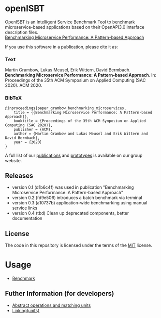 # openISBT

OpenISBT is an Intelligent Service Benchmark Tool to benchmark microservice-based applications based on their OpenAPI3.0 interface description files.  
[Benchmarking Microservice Performance: A Pattern-based Approach](https://dbermbach.github.io/publications/2020-sac-dads-microservices.pdf) 

If you use this software in a publication, please cite it as:

### Text
Martin Grambow, Lukas Meusel, Erik Wittern, David Bermbach. **Benchmarking Microservice Performance: A Pattern-based Approach**. In: Proceedings of the 35th ACM Symposium on Applied Computing (SAC 2020). ACM 2020.

### BibTeX
```TeX
@inproceedings{paper_grambow_benchmarking_microservices,
	title = {{Benchmarking Microservice Performance: A Pattern-based Approach}},
	booktitle = {Proceedings of the 35th ACM Symposium on Applied Computing (SAC 2020)},
	publisher = {ACM},
	author = {Martin Grambow and Lukas Meusel and Erik Wittern and David Bermbach},
	year = {2020}
}
```

A full list of our [publications](https://www.mcc.tu-berlin.de/menue/forschung/publikationen/parameter/en/) and [prototypes](https://www.mcc.tu-berlin.de/menue/forschung/prototypes/parameter/en/) is available on our group website.

## Releases
* version 0.1 (d1b6c4f) was used in publication "Benchmarking Microservice Performance: A Pattern-based Approach"
* version 0.2 (fd9e506) introduces a batch benchmark via terminal
* version 0.3 (a10737b) application-wide benchmarking using manual service links
* version 0.4 (tbd) Clean up deprecated components, better documentation

## License

The code in this repository is licensed under the terms of the [MIT](./LICENSE) license.

# Usage
* [Benchmark](openISBTBatch.md)

## Futher Information (for developers)
* [Abstract operations and matching units](abstractOperations.md)
* [Linking(units)](linkingUnits.md)
